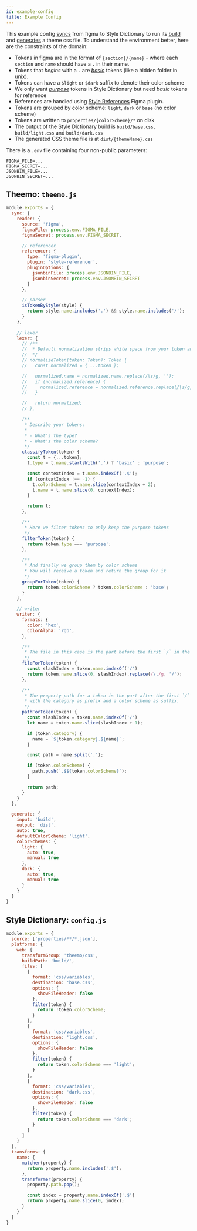 ```yaml
---
id: example-config
title: Example Config
---
```


This example config [syncs](sync.md) from figma to Style Dictionary to run its
[build](build.md) and [generates](generate.md) a theme css file. To understand
the environment better, here are the constraints of the domain:

- Tokens in figma are in the format of `{section}/{name}` - where each `section`
  and `name` should have a `.` in their name.
- Tokens that _begins_ with a `.` are [_basic_](glossary.md#token-type) tokens
  (like a hidden folder in unix).
- Tokens can have a `$light` or `$dark` suffix to denote their color scheme
- We only want [_purpose_](glossary.md#token-type) tokens in Style Dictionary
  but need _basic_ tokens for reference
- References are handled using [Style
  References](https://www.figma.com/community/plugin/791262205400516364/Style-References)
  Figma plugin.
- Tokens are grouped by color scheme: `light`, `dark` or `base` (no color
  scheme)
- Tokens are written to `properties/{colorScheme}/*` on disk
- The output of the Style Dictionary build is `build/base.css`,
  `build/light.css` and `build/dark.css`
- The generated CSS theme file is at `dist/{themeName}.css`

There is a `.env` file containing four non-public parameters:

```text
FIGMA_FILE=...
FIGMA_SECRET=...
JSONBIM_FILE=...
JSONBIN_SECRET=...
```

## Theemo: `theemo.js`

```js
module.exports = {
  sync: {
    reader: {
      source: 'figma',
      figmaFile: process.env.FIGMA_FILE,
      figmaSecret: process.env.FIGMA_SECRET,

      // referencer
      referencer: {
        type: 'figma-plugin',
        plugin: 'style-referencer',
        pluginOptions: {
          jsonbinFile: process.env.JSONBIN_FILE,
          jsonbinSecret: process.env.JSONBIN_SECRET
        }
      },

      // parser
      isTokenByStyle(style) {
        return style.name.includes('.') && style.name.includes('/');
      }
    },
  
    // lexer
    lexer: {
      // /**
      //  * Default normalization strips white space from your token and reference name
      //  */
      // normalizeToken(token: Token): Token {
      //   const normalized = { ...token };

      //   normalized.name = normalized.name.replace(/\s/g, '');
      //   if (normalized.reference) {
      //     normalized.reference = normalized.reference.replace(/\s/g, '');
      //   }

      //   return normalized;
      // },

      /**
       * Describe your tokens:
       *
       * - What's the type?
       * - What's the color scheme?
       */
      classifyToken(token) {
        const t = {...token};
        t.type = t.name.startsWith('.') ? 'basic' : 'purpose';

        const contextIndex = t.name.indexOf('.$');
        if (contextIndex !== -1) {
          t.colorScheme = t.name.slice(contextIndex + 2);
          t.name = t.name.slice(0, contextIndex);
        }

        return t;
      },

      /**
       * Here we filter tokens to only keep the purpose tokens
       */
      filterToken(token) {
        return token.type === 'purpose';
      },

      /**
       * And finally we group them by color scheme
       * You will receive a token and return the group for it
       */
      groupForToken(token) {
        return token.colorScheme ? token.colorScheme : 'base';
      }
    },

    // writer
    writer: {
      formats: {
        color: 'hex',
        colorAlpha: 'rgb',
      },

      /**
       * The file in this case is the part before the first `/` in the token name.
       */
      fileForToken(token) {
        const slashIndex = token.name.indexOf('/')
        return token.name.slice(0, slashIndex).replace(/\./g, '/');
      },

      /**
       * The property path for a token is the part after the first `/`
       * with the category as prefix and a color scheme as suffix.
       */
      pathForToken(token) {
        const slashIndex = token.name.indexOf('/')
        let name = token.name.slice(slashIndex + 1);

        if (token.category) {
          name = `${token.category}.${name}`;
        }

        const path = name.split('.');

        if (token.colorScheme) {
          path.push(`.$${token.colorScheme}`);
        }

        return path;
      }
    }
  },

  generate: {
    input: 'build',
    output: 'dist',
    auto: true,
    defaultColorScheme: 'light',
    colorSchemes: {
      light: {
        auto: true,
        manual: true
      },
      dark: {
        auto: true,
        manual: true
      }
    }
  }
}
```

## Style Dictionary: `config.js`

```js
module.exports = {
  source: ['properties/**/*.json'],
  platforms: {
    web: {
      transformGroup: 'theemo/css',
      buildPath: 'build/',
      files: [
        {
          format: 'css/variables',
          destination: 'base.css',
          options: {
            showFileHeader: false
          },
          filter(token) {
            return !token.colorScheme;
          }
        },
        {
          format: 'css/variables',
          destination: 'light.css',
          options: {
            showFileHeader: false
          },
          filter(token) {
            return token.colorScheme === 'light';
          }
        },
        {
          format: 'css/variables',
          destination: 'dark.css',
          options: {
            showFileHeader: false
          },
          filter(token) {
            return token.colorScheme === 'dark';
          }
        }
      ]
    }
  },
  transforms: {
    name: {
      matcher(property) {
        return property.name.includes('.$');
      },
      transformer(property) {
        property.path.pop();

        const index = property.name.indexOf('.$')
        return property.name.slice(0, index);
      }
    }
  }
}
```
